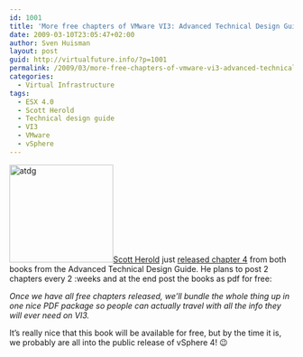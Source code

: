 ```yaml
---
id: 1001
title: 'More free chapters of VMware VI3: Advanced Technical Design Guide'
date: 2009-03-10T23:05:47+02:00
author: Sven Huisman
layout: post
guid: http://virtualfuture.info/?p=1001
permalink: /2009/03/more-free-chapters-of-vmware-vi3-advanced-technical-design-guide/
categories:
  - Virtual Infrastructure
tags:
  - ESX 4.0
  - Scott Herold
  - Technical design guide
  - VI3
  - VMware
  - vSphere
---
```

<a title="vmguru.com" href="http://www.vmguru.com" target="_blank"><img class="size-full wp-image-1002 alignleft" title="atdg" src="https://svenhuisman.com/wp-content/uploads/2009/03/atdg.png" alt="atdg" width="184" height="173" />Scott Herold</a> just <a title="ATDG" href="http://www.vmguru.com/index.php/articles-mainmenu-62/general-mainmenu-63/90-chapter-4s-released" target="_blank">released chapter 4</a> from both books from the Advanced Technical Design Guide. He plans to post 2 chapters every 2 :weeks and at the end post the books as pdf for free:

_Once we have all free chapters released, we&#8217;ll bundle the whole thing up in one nice PDF package so people can actually travel with all the info they will ever need on VI3._

It&#8217;s really nice that this book will be available for free, but by the time it is, we probably are all into the public release of vSphere 4! 😉
